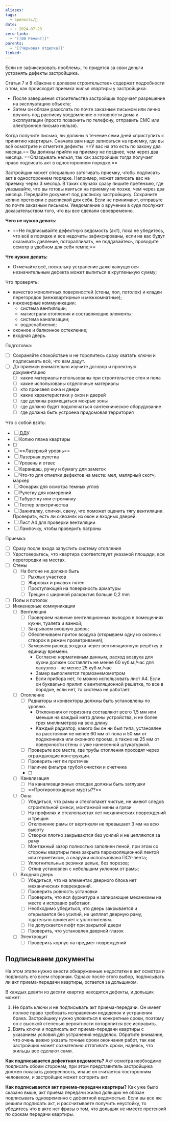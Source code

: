 ```yaml
---
aliases: 
tags:
  - зрелость/🌱
date:
  - - 2024-07-23
zero-link:
  - "[[00 Ремонт]]"
parents:
  - "[[Черновая отделка]]"
linked:
---
```

Если не зафиксировать проблемы, то придется за свои деньги устранять дефекты застройщика.

Статьи 7 и 8 «Закона о долевом строительстве» содержат подробности о том, как происходит приемка жилья квартиры у застройщика:
- После завершения строительства застройщик поручает разрешение на эксплуатацию объекта;
- Затем он обязан разослать по почте заказным письмом или лично вручить под расписку уведомление о готовности дома к эксплуатации (просто позвонить по телефону, отправить СМС или электронное письмо нельзя).

Когда получите письмо, вы должны в течение семи дней «приступить к принятию квартиры». Сначала вам надо записаться на приемку, где вы всё осмотрите и отметите дефекты. ==У вас на это есть по закону два месяца.== Вы должны прийти на приемку не позднее, чем через два месяца. ==Опаздывать нельзя, так как застройщик тогда получает право подписать акт в одностороннем порядке.==

Застройщик может специально затягивать приемку, чтобы подписать акт в одностороннем порядке. Например, может записать вас на приемку через 3 месяца. В таких случаях сразу пишите претензию, где указывайте, что вы готовы явиться на приемку не позже, чем через два месяца. Передайте документ под расписку застройщику. Сохраните копию претензии с распиской для себя. Если не принимают, отправьте по почте заказным письмом. Уведомление о вручении в суде послужит доказательством того, что вы все сделали своевременно.

**Чего не нужно делать:**
- ==Не подписывайте дефектную ведомость (акт), пока не убедитесь, что всё в порядке и все недочеты зафиксированы, если на вас будут оказывать давление, поторапливать, не поддавайтесь, проводите осмотр в удобном для себя темпе;==

**Что нужно делать:**
- Отмечайте всё, поскольку устранение даже кажущегося незначительным дефекта может вылиться в кругленькую сумму;

Что проверять:
- качество монолитных поверхностей (стены, пол, потолок) и кладки перегородок (межквартирные и межкомнатные);
- инженерные коммуникации:  
    - система вентиляции;
    - магистрали отопления и составляющие элементы;
    - система канализации;
    - водоснабжение;
- оконное и балконное остекление;
- входная дверь.

Подготовка:
- [ ] Сохраняйте спокойствие и не торопитесь сразу хватать ключи и подписывать всё, что вам дадут.
- [ ] До приемки внимательно изучите договор и проектную документацию
	- [ ] какие материалы использованы при строительстве стен и пола
	- [ ] какие использованы отделочные материалы
	- [ ] кто произвел окна и двери
	- [ ] какие характеристики у окон и дверей
	- [ ] где должны размещаться мокрые зоны
	- [ ] где должно будет подключаться сантехническое оборудование
	- [ ] где должна быть устроена придомовая территория

Что с собой взять:
- [ ] ДДУ
- [ ] Копию плана квартиры
- [ ] 
- [ ] ==Лазерный уровнь==
- [ ] Лазерная рулетка
- [ ] Уровень и отвес
- [ ] Карандаш, ручку и бумагу для заметок
- [ ] Что-то для отметки дефектов на месте: мел, малярный скотч, маркер
- [ ] Фонарик для осмотра темных углов
- [ ] Рулетку для измерений
- [ ] Табуретку или стремянку
- [ ] Тестер электричества
- [ ] Зажигалку, спички, свечу, что поможет оценить тягу вентиляции. Проверить, есть ли сквозняк из окон и входных дверей.
- [ ] Лист А4 для проверки вентиляции
- [ ] Лампочку, чтобы проверить патроны

Приемка:
- [ ] Сразу после входа запустить систему отопления
- [ ] Удостоверьтесь, что квартира соответствует указаной площади, все перегородки на местах.
- [ ] Стены
	- [ ] На бетоне не должно быть
		- [ ] Рыхлых участков
		- [ ] Жировых и ржавых пятен
		- [ ] Проступающей на поверхность арматуры
		- [ ] Трещин с шириной раскрытия больше 0,2 mm
- [ ] Полы и потолок
- [ ] Инженерные коммуникации
	- [ ] Вентиляция
		- [ ] Проверяем наличие вентиляционных выводов в помещениях кухни, туалета и ванной;
		- [ ] Закрываем входную дверь;
		- [ ] Обеспечиваем приток воздуха (открываем одну из оконных створок в режим проветривания);
		- [ ] Замеряем расход воздуха через вентиляционную решётку в единицу времени.
			- Согласно нормативным данным, расход воздуха для кухни должен составлять не менее  60 куб.м./час для санузлов – не менее 25 куб.м./час
			- Замер выполняется термоанемометром
			- Если прибора нет, то можно использовать лист А4. Если он буквально прилип к вентиляционной решетке, то все в порядке, если нет, то система не работает.
	- [ ] Отопление
		- [ ] Радиаторы и конвекторы должны быть установлены по уровню.
			- Отклонения от горизонта составляют всего 1,5 мм или меньше на каждый метр длины устройства, и не более трех миллиметров на всю длину.
			- Каждый радиатор, какого бы он ни был типа, установлен на расстоянии не менее 60 мм от пола и 50 мм от подоконника или оконного проема, а также на 25 мм от поверхности стены с уже нанесенной штукатуркой.
		- [ ] Проверьте все места, где трубы отопления проходят через ограждающие конструкции.
		- [ ] Проверить нет ли протечек
		- [ ] Наличие фильтра грубой очистки и счетчика
		- [ ] 
	- [ ] Канализация
		- [ ] На канализационных отводах должны быть заглушки
		- [ ] ==Противопожарные муфты??==
	- [ ] Окна
		- [ ] Убедиться, что рамы и стеклопакет чистые, не имеют следов строительной смеси, монтажной мены и грязи
		- [ ] На профилях и стеклопакетах нет механических повреждений и трещин
		- [ ] Отклонение рамы от вертикали не превышает 3 мм на всю высоту
		- [ ] Створки плотно закрываются без усилий и не цепляются за раму
		- [ ] Монтажный зазор полностью заполнен пеной, при этом со стороны квартиры пена закрыта пароизоляционной лентой или герметиком, а снаружи использована ПСУ-лента;
		- [ ] Уплотнительные резинки целые, без порезов;
		- [ ] Отлив установлен с небольшим уклоном от рамы;
	- [ ] Входная дверь
		- [ ] Убедиться, что на элементах дверного блока нет механических повреждений.
		- [ ] Проверить ровность установки
		- [ ] Проверить, что вся фурнитура и запирающие механизмы на месте и исправно работают.
		- [ ] Необходимо убедиться, что дверь закрывается и открывается без усилий, не цепляет дверную раму, тщательно прилегает к уплотнителям.
		- [ ] Не допускается люфт при закрытой двери
		- [ ] Проверить, что установлен дверной глазок
	- [ ] Электрощит
		- [ ] Проверить корпус на предмет повреждений

## Подписываем документы
На этом этапе нужно внести обнаруженные недостатки в акт осмотра и подписать его всем сторонам. Однако после этого выбор, подписывать ли акт приема-передачи квартиры, остается за дольщиком.

В каждых девяти из десяти квартир находятся дефекты, и дольщик может:
1. Не брать ключи и не подписывать акт приема-передачи. Он имеет полное право требовать исправления недоделок и устранения брака. Застройщику нужно уложиться в конкретные сроки, поэтому он с высокой степенью вероятности поторопится все исправить.
2. Взять ключи и подписать акт приема-передачи квартиры с указанием условий для устранения недоделок. Обратите внимание, что очень важно указать точные сроки окончания работ, так как застройщик может сознательно оттягивать сроки, надеясь, что жильцы все сделают сами.

**Как подписывается дефектная ведомость?**
Акт осмотра необходимо подписать обоим сторонам, при этом представитель застройщика должен показать доверенность, иначе он считается посторонним человеком, и застройщик может оспорить акт.

**Как подписывается акт приема-передачи квартиры?**
Как уже было сказано выше, акт приема передачи жилья дольщик не обязан подписывать одновременно с дефектной ведомостью. Если вы все же решили подписать акт, и рассчитываете получить неустойку, то убедитесь что в акте нет фразы о том, что дольщик не имеете претензий по срокам передачи квартиры.
